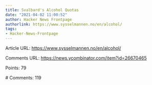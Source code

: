 ```yaml
---
title: Svalbard's Alcohol Quotas
date: "2021-04-02 11:00:52"
author: Hacker News Frontpage
authorlink: https://www.sysselmannen.no/en/alcohol/
tags:
- Hacker-News-Frontpage
---
```


<p>Article URL: <a href="https://www.sysselmannen.no/en/alcohol/">https://www.sysselmannen.no/en/alcohol/</a></p>
<p>Comments URL: <a href="https://news.ycombinator.com/item?id=26670465">https://news.ycombinator.com/item?id=26670465</a></p>
<p>Points: 79</p>
<p># Comments: 119</p>
